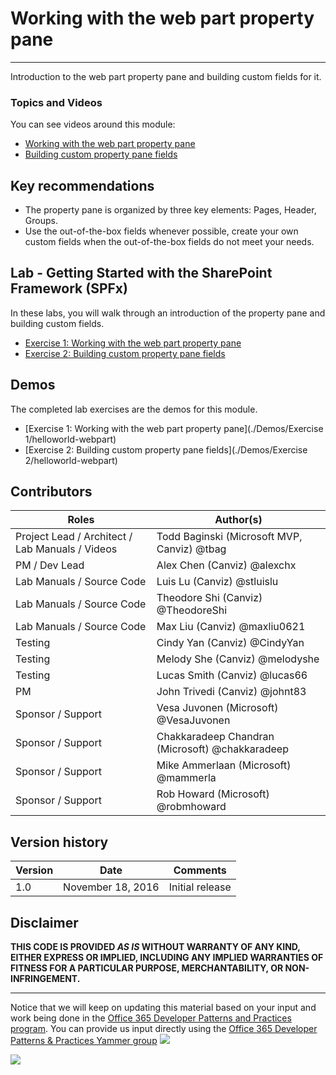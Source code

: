 # Working with the web part property pane #

----------

Introduction to the web part property pane and building custom fields for it.

### Topics and Videos ###
You can see videos around this module:

- [Working with the web part property pane](https://aka.ms/spfxtm5s1)
- [Building custom property pane fields](https://aka.ms/spfxtm5s2)

## Key recommendations ##
- The property pane is organized by three key elements: Pages, Header, Groups.
- Use the out-of-the-box fields whenever possible, create your own custom fields when the out-of-the-box fields do not meet your needs.

## Lab - Getting Started with the SharePoint Framework (SPFx) ##
In these labs, you will walk through an introduction of the property pane and building custom fields.

- [Exercise 1: Working with the web part property pane](./Lab.md#exercise-1-working-with-the-web-part-property-pane)
- [Exercise 2: Building custom property pane fields](./Lab.md#exercise-2-building-custom-property-pane-fields)

## Demos ##
The completed lab exercises are the demos for this module. 

- [Exercise 1: Working with the web part property pane](./Demos/Exercise 1/helloworld-webpart)
- [Exercise 2: Building custom property pane fields](./Demos/Exercise 2/helloworld-webpart)

## Contributors ##
| Roles                                    			| Author(s)                                			|
| -------------------------------------------------	| ------------------------------------------------- |
| Project Lead / Architect / Lab Manuals / Videos   | Todd Baginski (Microsoft MVP, Canviz) @tbag		|
| PM / Dev Lead                            			| Alex Chen (Canviz) @alexchx  						|
| Lab Manuals / Source Code                			| Luis Lu (Canviz) @stluislu   						|
| Lab Manuals / Source Code                			| Theodore Shi (Canviz) @TheodoreShi				|
| Lab Manuals / Source Code                			| Max Liu (Canviz) @maxliu0621 						|
| Testing                                  			| Cindy Yan (Canviz) @CindyYan     					|
| Testing                                  			| Melody She (Canviz) @melodyshe   					|
| Testing                                  			| Lucas Smith (Canviz) @lucas66   					|
| PM                                       			| John Trivedi (Canviz) @johnt83      				|
| Sponsor / Support                        			| Vesa Juvonen (Microsoft) @VesaJuvonen   			|
| Sponsor / Support                        			| Chakkaradeep Chandran (Microsoft) @chakkaradeep   |
| Sponsor / Support                        			| Mike Ammerlaan (Microsoft) @mammerla         		|
| Sponsor / Support                        			| Rob Howard (Microsoft) @robmhoward      			|

## Version history ##

| Version | Date          		| Comments        |
| ------- | ------------------- | --------------- |
| 1.0     | November 18, 2016 	| Initial release |

## Disclaimer ##
**THIS CODE IS PROVIDED *AS IS* WITHOUT WARRANTY OF ANY KIND, EITHER EXPRESS OR IMPLIED, INCLUDING ANY IMPLIED WARRANTIES OF FITNESS FOR A PARTICULAR PURPOSE, MERCHANTABILITY, OR NON-INFRINGEMENT.**

----------

Notice that we will keep on updating this material based on your input and work being done in the [Office 365 Developer Patterns and Practices program](http://aka.ms/officedevpnp). You can provide us input directly using the [Office 365 Developer Patterns & Practices Yammer group](http://aka.ms/officedevpnpyammer)
![](https://camo.githubusercontent.com/a732087ed949b0f2f84f5f02b8c79f1a9dd96f65/687474703a2f2f692e696d6775722e636f6d2f6c3031686876452e706e67)

<img src="https://telemetry.sharepointpnp.com/TrainingContent/SharePoint/SharePointFramework/05-workign-with-the-web-part-property-pane" />